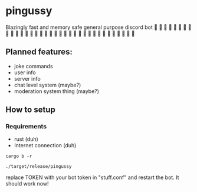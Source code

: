 # pingussy
Blazingly fast and memory safe general purpose discord bot :rocket: :rocket: :rocket: :rocket: :rocket: :rocket: :rocket: :rocket: :rocket: :rocket: :rocket: :rocket: :rocket: :rocket: :rocket: :rocket: :rocket: :rocket: :rocket: :rocket: :rocket: :rocket: :rocket:  :crab: :crab: :crab: :crab: :crab: :crab: :crab: :crab: :crab: :crab: :crab: :crab: 

## Planned features:

- joke commands
- user info 
- server info
- chat level system (maybe?)
- moderation system thing (maybe?)

## How to setup

### Requirements

- rust (duh)
- Internet connection (duh)

``
cargo b -r
``

``
./target/release/pingussy
``

replace TOKEN with your bot token in "stuff.conf" and restart the bot. It should work now!
